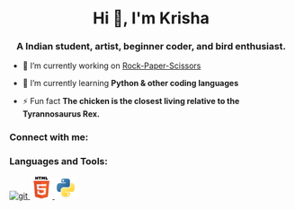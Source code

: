<h1 align="center">Hi 👋, I'm Krisha</h1>
<h3 align="center">A Indian student, artist, beginner coder, and bird enthusiast.</h3>

- 🔭 I’m currently working on [Rock-Paper-Scissors](https://github.com/KrishaPatel17/Rock-Paper-Scissors)

- 🌱 I’m currently learning **Python & other coding languages**

- ⚡ Fun fact **The chicken is the closest living relative to the Tyrannosaurus Rex.**

<h3 align="left">Connect with me:</h3>
<p align="left">
</p>

<h3 align="left">Languages and Tools:</h3>
<p align="left"> <a href="https://git-scm.com/" target="_blank" rel="noreferrer"> <img src="https://www.vectorlogo.zone/logos/git-scm/git-scm-icon.svg" alt="git" width="40" height="40"/> </a> <a href="https://www.w3.org/html/" target="_blank" rel="noreferrer"> <img src="https://raw.githubusercontent.com/devicons/devicon/master/icons/html5/html5-original-wordmark.svg" alt="html5" width="40" height="40"/> </a> <a href="https://www.python.org" target="_blank" rel="noreferrer"> <img src="https://raw.githubusercontent.com/devicons/devicon/master/icons/python/python-original.svg" alt="python" width="40" height="40"/> </a> </p>
<!---
KrishaPatel17/KrishaPatel17 is a ✨ special ✨ repository because its `README.md` (this file) appears on your GitHub profile.
You can click the Preview link to take a look at your changes.
--->
